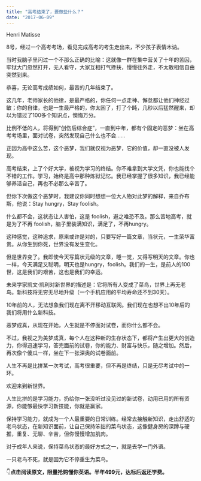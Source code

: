 ```yaml
---
title: "高考结束了，要做些什么？"
date: "2017-06-09"
---
```


Henri Matisse

8号，经过一个高考考场，看见完成高考的考生走出来，不少孩子表情木讷。

当时我脑子里闪过一个不那么正确的比喻：这就像一群在集中营关了十年的苦囚，牢狱大门忽然打开，无人看守，大家互相打气搀扶，慢慢往外走，不太敢相信自由突然到来。

恭喜，无论高考成绩如何，最苦的几年结束了。

这几年，老师家长的他律，是最严格的，你任何一点走神、懈怠都让他们神经过敏；你的自律，也是一生最严格的，你太困了，打了个盹，几秒以后猛然醒来，却以为错过了100多个知识点，懊悔万分。

比例不低的人，将得到“创伤后综合症”，一直到中年，都有个固定的恶梦：坐在高考考场里，面对试卷，突然发现自己什么也不会……

正因为高中这么苦，这个恶梦，我们就仅视为恶梦，它的价值，却一直没被人发现。

高考结束，上了个好大学，被视为学习的终结。你不难拿到大学文凭，你也能找个不错的工作。学习，始终是高中那种炼狱记忆。我已经掌握了很多知识，我已经能够养活自己，再也不必那么辛苦了。

但你下次做这个恶梦时，我建议你同时想想一位大人物对此梦的解释，来自乔布斯，他说：Stay hungry，Stay foolish。

什么都不会，这状态让人害怕，这是 foolish，避之唯恐不及。那么苦地高考，就是为了不再 foolish，脑子里装满知识，满足了，不再hungry。

这种感觉，这种追求，原来或许是对的，只要写好一篇文章，当状元，一生荣华富贵。从你生到你死，世界没有发生变化。

但是世界变了。我即使今天写篇状元级的文章，睡一觉，又得写明天的文章。你也一样，今天满足又聪明，明天也是hungry，foolish。我们的一生，是前人的100世，这是我们的艰苦，这也是我们的幸运。

未来学家凯文·凯利对新世界的描述是：它将所有人变成了菜鸟，世界上再无老鸟。新科技将无穷无尽地升级（一个手机应用的平均寿命还不到30天）。

10年前的人，无法想象我们现在离不开移动互联网。我们现在也想不出10年后的我们将用什么新科技。

恶梦成真，从现在开始，人生就是不停面对试卷，而你什么都不会。

不过，我视之为美梦成真，每个人在这种新的生存状态下，都将产生出更大的创造力，你得迅速学习，答完面前的试卷，你的能力、财富与快乐，随之增加。然后，再次像个傻瓜一样，坐在下一张深奥的试卷面前。

人生不再是比拼某一次考试，高考很重要，但不再是终结，只是无尽考试中的一环。

欢迎来到新世界。

人生比拼的是学习能力，扔给你一张没听过没见过的新试卷，动用已用的所有资源，你能够最快学习新技能，你就是赢家。

保持学习能力，就成为一个人最重要的日常训练。经常去接触新知识，走出舒适的老鸟状态，在新知识面前，让自己保持笨拙的菜鸟状态，这像健身房的深蹲与硬推，重复、无聊、辛苦，但你慢慢增加肌肉。

对于成年人来说，保持菜鸟状态的最好方式之一，就是去学一门外语。

一只老鸟不死，就是因为它不停重生为菜鸟。

👇**点击阅读原文，限量抢购懂你英语。半年499元，达标后返还学费。**
